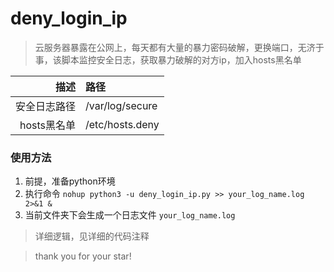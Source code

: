# deny_login_ip

> 云服务器暴露在公网上，每天都有大量的暴力密码破解，更换端口，无济于事，该脚本监控安全日志，获取暴力破解的对方ip，加入hosts黑名单

| 描述 | 路径 |
|---:|:---|
| 安全日志路径 | /var/log/secure |
| hosts黑名单 | /etc/hosts.deny |

### 使用方法

1. 前提，准备python环境
2. 执行命令 `nohup python3 -u deny_login_ip.py >> your_log_name.log 2>&1 &`
3. 当前文件夹下会生成一个日志文件 `your_log_name.log`

> 详细逻辑，见详细的代码注释

> thank you for your star!
